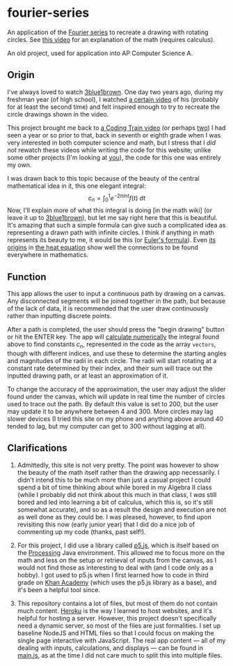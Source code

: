 # fourier-series
An application of the [Fourier series](https://en.wikipedia.org/wiki/Fourier_series) to recreate a drawing with rotating circles. See [this video](https://www.youtube.com/watch?v=r6sGWTCMz2k) for an explanation of the math (requires calculus).

An old project, used for application into AP Computer Science A.

## Origin
I've always loved to watch [3blue1brown](https://www.youtube.com/c/3blue1brown). One day two years ago, during my freshman year (of high school), I watched [a certain video](https://www.youtube.com/watch?v=r6sGWTCMz2k) of his (probably for at least the second time) and felt inspired enough to try to recreate the circle drawings shown in the video.

This project brought me back to [a Coding Train video](https://www.youtube.com/watch?v=MY4luNgGfms) (or perhaps [two](https://www.youtube.com/watch?v=Mm2eYfj0SgA)) I had seen a year or so prior to that, back in seventh or eighth grade when I was very interested in both computer science and math, but I stress that I *did not* rewatch these videos while writing the code for this website; unlike some other projects (I'm looking at [you](https://www.youtube.com/watch?v=flxOkx0yLrY)), the code for this one was entirely my own.

I was drawn back to this topic because of the beauty of the central mathematical idea in it, this one elegant integral:
$$c_n=\int _0^1 e^{-2\pi i n t} f(t) \ dt$$
Now, I'll explain more of what this integral is doing [in the math wiki] (or leave it up to [3blue1brown](https://www.youtube.com/watch?v=r6sGWTCMz2k&t=982s)), but let me say right here that this is beautiful. It's amazing that such a simple formula can give such a complicated idea as representing a drawn path with infinite circles. I think if anything in math represents its beauty to me, it would be this (or [Euler's formula](https://en.wikipedia.org/wiki/Euler%27s_formula)). Even [its origins](https://en.wikipedia.org/wiki/Heat_equation#Solving_the_heat_equation_using_Fourier_series) in [the heat equation](https://en.wikipedia.org/wiki/Heat_equation) show well the connections to be found everywhere in mathematics.


## Function
This app allows the user to input a continuous path by drawing on a canvas. Any disconnected segments will be joined together in the path, but because of the lack of data, it is recommended that the user draw continuously rather than inputting discrete points.

After a path is completed, the user should press the "begin drawing" button or hit the ENTER key. The app will [calculate numerically](https://en.wikipedia.org/wiki/Numerical_integration) the integral found above to find constants $c_n$, represented in the code as the array `vectors`, though with different indices, and use these to determine the starting angles and magnitudes of the radii in each circle. The radii will start rotating at a constant rate determined by their index, and their sum will trace out the inputted drawing path, or at least an approximation of it.

To change the accuracy of the approximation, the user may adjust the slider found under the canvas, which will update in real time the number of circles used to trace out the path. By default this value is set to 200, but the user may update it to be anywhere between 4 and 300. More circles may lag slower devices (I tried this site on my phone and anything above around 40 tended to lag, but my computer can get to 300 without lagging at all).


## Clarifications
1. Admittedly, this site is not very pretty. The point was however to show the beauty of the math itself rather than the drawing app necessarily. I didn't intend this to be much more than just a casual project I could spend a bit of time thinking about while bored in my Algebra II class (while I probably did not think about this much in that class, I *was* still bored and led into learning a bit of calculus, which this is, so it's still somewhat accurate), and so as a result the design and execution are not as well done as they could be. I was pleased, however, to find upon revisiting this now (early junior year) that I did do a nice job of commenting up my code (thanks, past self!).

2. For this project, I did use a library called [p5.js](https://p5js.org/), which is itself based on the [Processing](https://processing.org/) Java environment. This allowed me to focus more on the math and less on the setup or retrieval of inputs from the canvas, as I would not find those as interesting to deal with (and I code only as a hobby). I got used to p5.js when I first learned how to code in third grade on [Khan Academy](https://www.khanacademy.org/computing/computer-programming) (which uses the p5.js library as a base), and it's been a helpful tool since.

3. This repository contains a lot of files, but most of them do not contain much content. [Heroku](https://www.heroku.com/) is the way I learned to host websites, and it's helpful for hosting a server. However, this project doesn't specifically need a dynamic server, so most of the files are just formalities. I set up baseline NodeJS and HTML files so that I could focus on making the single page interactive with JavaScript. The real app content — all of my dealing with inputs, calculations, and displays — can be found in [main.js](public/main.js), as at the time I did not care much to split this into multiple files.
